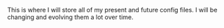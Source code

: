 This is where I will store all of my present and future config files. I will be changing and
evolving them a lot over time.
